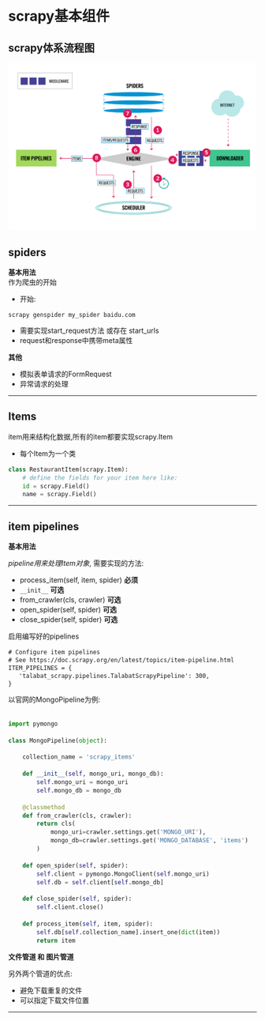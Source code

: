 # scrapy基本组件

## scrapy体系流程图

![](/assets/2816666215-5a25a21f9f37d.png)

## spiders

**基本用法**  
作为爬虫的开始  
- 开始:
```
scrapy genspider my_spider baidu.com
```
- 需要实现start_request方法 或存在 start_urls
- request和response中携带meta属性

**其他** 
- 模拟表单请求的FormRequest
- 异常请求的处理

---

## Items 
item用来结构化数据,所有的item都要实现scrapy.Item

- 每个Item为一个类

```python
class RestaurantItem(scrapy.Item):
    # define the fields for your item here like:
    id = scrapy.Field()
    name = scrapy.Field()
```

---
## item pipelines

__基本用法__

_pipeline用来处理Item对象_, 需要实现的方法:
- process_item(self, item, spider)  **必须**
- ```__init__```  **可选**
- from_crawler(cls, crawler)  **可选**
- open_spider(self, spider)  **可选**
- close_spider(self, spider)  **可选**

启用编写好的pipelines
```
# Configure item pipelines
# See https://doc.scrapy.org/en/latest/topics/item-pipeline.html
ITEM_PIPELINES = {
   'talabat_scrapy.pipelines.TalabatScrapyPipeline': 300,
}

```

以官网的MongoPipeline为例:

```python

import pymongo

class MongoPipeline(object):

    collection_name = 'scrapy_items'

    def __init__(self, mongo_uri, mongo_db):
        self.mongo_uri = mongo_uri
        self.mongo_db = mongo_db

    @classmethod
    def from_crawler(cls, crawler):
        return cls(
            mongo_uri=crawler.settings.get('MONGO_URI'),
            mongo_db=crawler.settings.get('MONGO_DATABASE', 'items')
        )

    def open_spider(self, spider):
        self.client = pymongo.MongoClient(self.mongo_uri)
        self.db = self.client[self.mongo_db]

    def close_spider(self, spider):
        self.client.close()

    def process_item(self, item, spider):
        self.db[self.collection_name].insert_one(dict(item))
        return item

```

__文件管道 和 图片管道__

另外两个管道的优点:
- 避免下载重复的文件
- 可以指定下载文件位置



---

